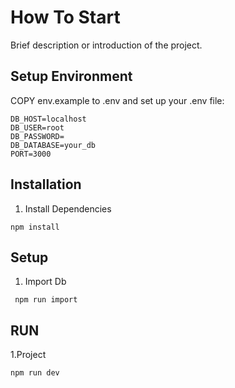 # How To Start
Brief description or introduction of the project.

## Setup Environment
COPY env.example to .env and set up your .env file:

```env
DB_HOST=localhost
DB_USER=root
DB_PASSWORD=
DB_DATABASE=your_db
PORT=3000

```

## Installation
1. Install Dependencies
```
npm install
```

## Setup

1. Import Db
```
 npm run import
```


## RUN 

1.Project
```
npm run dev
```


